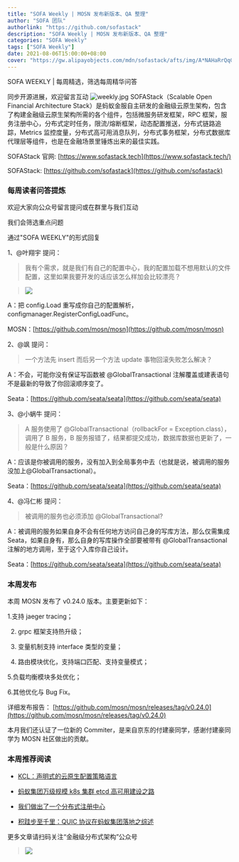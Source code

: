 ```yaml
---
title: "SOFA Weekly | MOSN 发布新版本、QA 整理"
author: "SOFA 团队"
authorlink: "https://github.com/sofastack"
description: "SOFA Weekly | MOSN 发布新版本、QA 整理"
categories: "SOFA Weekly"
tags: ["SOFA Weekly"]
date: 2021-08-06T15:00:00+08:00
cover: "https://gw.alipayobjects.com/mdn/sofastack/afts/img/A*NAHaRrQqGzAAAAAAAAAAAAAAARQnAQ"
---
```

SOFA WEEKLY | 每周精选，筛选每周精华问答

同步开源进展，欢迎留言互动
![weekly.jpg](https://gw.alipayobjects.com/mdn/sofastack/afts/img/A*NAHaRrQqGzAAAAAAAAAAAAAAARQnAQ)
SOFAStack（Scalable Open Financial Architecture Stack）是蚂蚁金服自主研发的金融级云原生架构，包含了构建金融级云原生架构所需的各个组件，包括微服务研发框架，RPC 框架，服务注册中心，分布式定时任务，限流/熔断框架，动态配置推送，分布式链路追踪，Metrics 监控度量，分布式高可用消息队列，分布式事务框架，分布式数据库代理层等组件，也是在金融场景里锤炼出来的最佳实践。

SOFAStack 官网: [https://www.sofastack.tech](https://www.sofastack.tech/)

SOFAStack: [https://github.com/sofastack](https://github.com/sofastack)

### 每周读者问答提炼

欢迎大家向公众号留言提问或在群里与我们互动

我们会筛选重点问题

通过"SOFA WEEKLY"的形式回复

1、@叶翔宇 提问：

>我有个需求，就是我们有自己的配置中心，我的配置加载不想用默认的文件配置，这里如果我要开发的话应该怎么样加会比较漂亮？

>![](https://gw.alipayobjects.com/mdn/sofastack/afts/img/A*TI7LSazQwB4AAAAAAAAAAAAAARQnAQ)

A：把 config.Load 重写成你自己的配置解析，configmanager.RegisterConfigLoadFunc。

MOSN：[https://github.com/mosn/mosn](https://github.com/mosn/mosn)

2、@飒 提问：

>一个方法先 insert 而后另一个方法 update 事物回滚失败怎么解决？

A：不会，可能你没有保证写函数被 @GlobalTransactional 注解覆盖或建表语句不是最新的导致了你回滚顺序变了。

Seata：[https://github.com/seata/seata](https://github.com/seata/seata)

3、@小蜗牛 提问：

>A 服务使用了 @GlobalTransactional（rollbackFor = Exception.class），调用了 B 服务，B 服务报错了，结果都提交成功，数据库数据也更新了，一般是什么原因？

A：应该是你被调用的服务，没有加入到全局事务中去（也就是说，被调用的服务没加上@GlobalTransactional）。

Seata：[https://github.com/seata/seata](https://github.com/seata/seata)

4、@冯仁彬 提问：

>被调用的服务也必须添加 @GlobalTransactional?

A：被调用的服务如果自身不会有任何地方访问自己身的写库方法，那么仅需集成 Seata，如果自身有，那么自身的写库操作全部要被带有 @GlobalTransactional 注解的地方调用，至于这个入库你自己设计。

Seata：[https://github.com/seata/seata](https://github.com/seata/seata)

### 本周发布

本周 MOSN 发布了 v0.24.0 版本。主要更新如下：

1.支持 jaeger tracing；

2. grpc 框架支持热升级；

3. 变量机制支持 interface 类型的变量；

4. 路由模块优化，支持端口匹配、支持变量模式；

5.负载均衡模块多处优化；

6.其他优化与 Bug Fix。

详细发布报告：
[https://github.com/mosn/mosn/releases/tag/v0.24.0](https://github.com/mosn/mosn/releases/tag/v0.24.0)

本月我们还认证了一位新的 Commiter，是来自京东的付建豪同学，感谢付建豪同学为 MOSN 社区做出的贡献。

### 本周推荐阅读

- [KCL：声明式的云原生配置策略语言](https://mp.weixin.qq.com/s?__biz=MzUzMzU5Mjc1Nw==&mid=2247491634&idx=1&sn=8359805abd97c598c058c6b5ad573d0d&chksm=faa30fe8cdd486fe421da66237bdacb11d83c956b087823808ddaaff52c1b1900c02dbf80c07&scene=21)

- [蚂蚁集团万级规模 k8s 集群 etcd 高可用建设之路](https://mp.weixin.qq.com/s?__biz=MzUzMzU5Mjc1Nw==&mid=2247491409&idx=1&sn=d6c0722d55b772aedb6ed8e34979981d&chksm=faa0f08bcdd7799dabdb3b934e5068ff4e171cffb83621dc08b7c8ad768b8a5f2d8668a4f57e&scene=21)

- [我们做出了一个分布式注册中心](https://mp.weixin.qq.com/s?__biz=MzUzMzU5Mjc1Nw==&mid=2247491198&idx=1&sn=a4607e6a8492e8749f31022ea9e22b80&chksm=faa0f1a4cdd778b214403e36fb4322f91f3d1ac47361bf752c596709f8453b8482f582fe7e2e&scene=21)

- [积跬步至千里：QUIC 协议在蚂蚁集团落地之综述](https://mp.weixin.qq.com/s?__biz=MzUzMzU5Mjc1Nw==&mid=2247487717&idx=1&sn=ca9452cdc10989f61afbac2f012ed712&chksm=faa0ff3fcdd77629d8e5c8f6c42af3b4ea227ee3da3d5cdf297b970f51d18b8b1580aac786c3&scene=21)

更多文章请扫码关注“金融级分布式架构”公众号

>![](https://gw.alipayobjects.com/mdn/sofastack/afts/img/A*5aK0RYuH9vgAAAAAAAAAAAAAARQnAQ)
